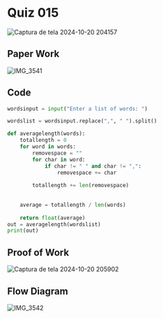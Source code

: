 # Quiz 015

![Captura de tela 2024-10-20 204157](https://github.com/user-attachments/assets/46b1f451-5284-4fc1-9810-cd45070763a5)

## Paper Work

![IMG_3541](https://github.com/user-attachments/assets/741c3b13-ca0b-465d-8009-8102fc96f8eb)

## Code

```py
wordsinput = input("Enter a list of words: ")

wordslist = wordsinput.replace(",", " ").split()

def averagelength(words):
    totallength = 0  
    for word in words:
        removespace = "" 
        for char in word:
            if char != " " and char != ",":  
                removespace += char
        
        totallength += len(removespace)  
    
    
    average = totallength / len(words)
    
    return float(average)  
out = averagelength(wordslist)
print(out)

```

## Proof of Work

![Captura de tela 2024-10-20 205902](https://github.com/user-attachments/assets/0f4ea17f-79ea-4a0c-836a-db40ce0010c9)

## Flow Diagram

![IMG_3542](https://github.com/user-attachments/assets/7b6675bc-6807-416c-9053-792cb4eba3fa)

